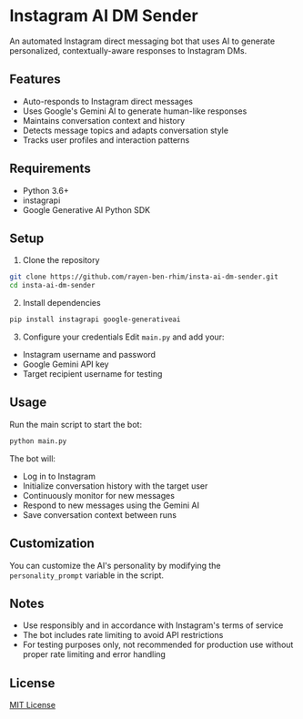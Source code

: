 # Instagram AI DM Sender

An automated Instagram direct messaging bot that uses AI to generate personalized, contextually-aware responses to Instagram DMs.

## Features

- Auto-responds to Instagram direct messages
- Uses Google's Gemini AI to generate human-like responses
- Maintains conversation context and history
- Detects message topics and adapts conversation style
- Tracks user profiles and interaction patterns

## Requirements

- Python 3.6+
- instagrapi
- Google Generative AI Python SDK

## Setup

1. Clone the repository

```bash
git clone https://github.com/rayen-ben-rhim/insta-ai-dm-sender.git
cd insta-ai-dm-sender
```

2. Install dependencies

```bash
pip install instagrapi google-generativeai
```

3. Configure your credentials
   Edit `main.py` and add your:

- Instagram username and password
- Google Gemini API key
- Target recipient username for testing

## Usage

Run the main script to start the bot:

```bash
python main.py
```

The bot will:

- Log in to Instagram
- Initialize conversation history with the target user
- Continuously monitor for new messages
- Respond to new messages using the Gemini AI
- Save conversation context between runs

## Customization

You can customize the AI's personality by modifying the `personality_prompt` variable in the script.

## Notes

- Use responsibly and in accordance with Instagram's terms of service
- The bot includes rate limiting to avoid API restrictions
- For testing purposes only, not recommended for production use without proper rate limiting and error handling

## License

[MIT License](LICENSE)
